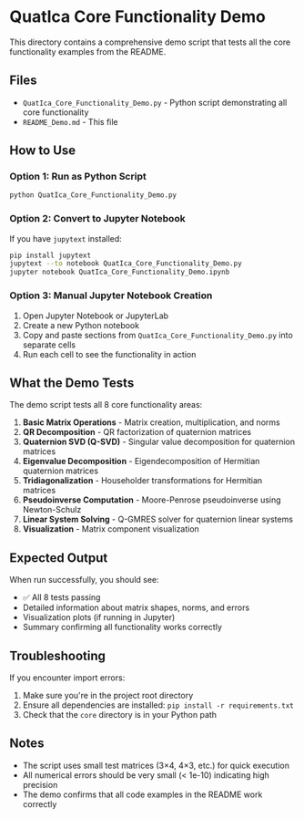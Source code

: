 # QuatIca Core Functionality Demo

This directory contains a comprehensive demo script that tests all the core functionality examples from the README.

## Files

- `QuatIca_Core_Functionality_Demo.py` - Python script demonstrating all core functionality
- `README_Demo.md` - This file

## How to Use

### Option 1: Run as Python Script
```bash
python QuatIca_Core_Functionality_Demo.py
```

### Option 2: Convert to Jupyter Notebook
If you have `jupytext` installed:
```bash
pip install jupytext
jupytext --to notebook QuatIca_Core_Functionality_Demo.py
jupyter notebook QuatIca_Core_Functionality_Demo.ipynb
```

### Option 3: Manual Jupyter Notebook Creation
1. Open Jupyter Notebook or JupyterLab
2. Create a new Python notebook
3. Copy and paste sections from `QuatIca_Core_Functionality_Demo.py` into separate cells
4. Run each cell to see the functionality in action

## What the Demo Tests

The demo script tests all 8 core functionality areas:

1. **Basic Matrix Operations** - Matrix creation, multiplication, and norms
2. **QR Decomposition** - QR factorization of quaternion matrices
3. **Quaternion SVD (Q-SVD)** - Singular value decomposition for quaternion matrices
4. **Eigenvalue Decomposition** - Eigendecomposition of Hermitian quaternion matrices
5. **Tridiagonalization** - Householder transformations for Hermitian matrices
6. **Pseudoinverse Computation** - Moore-Penrose pseudoinverse using Newton-Schulz
7. **Linear System Solving** - Q-GMRES solver for quaternion linear systems
8. **Visualization** - Matrix component visualization

## Expected Output

When run successfully, you should see:
- ✅ All 8 tests passing
- Detailed information about matrix shapes, norms, and errors
- Visualization plots (if running in Jupyter)
- Summary confirming all functionality works correctly

## Troubleshooting

If you encounter import errors:
1. Make sure you're in the project root directory
2. Ensure all dependencies are installed: `pip install -r requirements.txt`
3. Check that the `core` directory is in your Python path

## Notes

- The script uses small test matrices (3×4, 4×3, etc.) for quick execution
- All numerical errors should be very small (< 1e-10) indicating high precision
- The demo confirms that all code examples in the README work correctly 